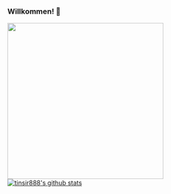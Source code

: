 ### Willkommen! 👋

<a href="https://github.com/tinsir888/tinsir888">
<img align="left" src="https://github-readme-stats.vercel.app/api/top-langs/?theme=gruvbox&username=tinsir888&title_color=ffffff&text_color=c9cacc&icon_color=2bbc8a&bg_color=1d1f21" width = 350/>
</a>

[![tinsir888's github stats](https://github-readme-stats.vercel.app/api?username=tinsir888&hide=java&theme=gruvbox)](https://github.com/tinsir888/github-readme-stats)
<!--
**tinsir888/tinsir888** is a ✨ _special_ ✨ repository because its `README.md` (this file) appears on your GitHub profile.

Here are some ideas to get you started:

- 🔭 I’m currently working on ...
- 🌱 I’m currently learning ...
- 👯 I’m looking to collaborate on ...
- 🤔 I’m looking for help with ...
- 💬 Ask me about ...
- 📫 How to reach me: ...
- 😄 Pronouns: ...
- ⚡ Fun fact: ...
-->
